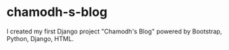 # chamodh-s-blog
I created my first Django project "Chamodh's Blog" powered by Bootstrap, Python, Django, HTML. 
